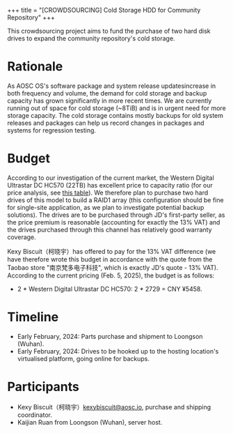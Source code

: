 +++
title = "[CROWDSOURCING] Cold Storage HDD for Community Repository"
+++

This crowdsourcing project aims to fund the purchase of two hard disk drives to expand the community repository's cold storage.

# Rationale

As AOSC OS's software package and system release updatesincrease in both frequency and volume, the demand for cold storage and backup capacity has grown significantly in more recent times. We are currently running out of space for cold storage (~8TiB) and is in urgent need for more storage capacity. The cold storage contains mostly backups for old system releases and packages can help us record changes in packages and systems for regression testing.

# Budget

According to our investigation of the current market, the Western Digital Ultrastar DC HC570 (22TB) has excellent price to capacity ratio (for our price analysis, see [this table](https://kdocs.cn/l/ckvFzk5MYxqc)). We therefore plan to purchase two hard drives of this model to build a RAID1 array (this configuration should be fine for single-site application, as we plan to investigate potential backup solutions). The drives are to be purchased through JD's first-party seller, as the price premium is reasonable (accounting for exactly the 13% VAT) and the drives purchased through this channel has relatively good warranty coverage.

Kexy Biscuit（柯晓宇）has offered to pay for the 13% VAT difference (we have therefore wrote this budget in accordance with the quote from the Taobao store "南京梵多电子科技", which is exactly JD's quote - 13% VAT). According to the current pricing (Feb. 5, 2025), the budget is as follows:

- 2 * Western Digital Ultrastar DC HC570: 2 * 2729 = CNY ¥5458.

# Timeline

- Early February, 2024: Parts purchase and shipment to Loongson (Wuhan).
- Early February, 2024: Drives to be hooked up to the hosting location's virtualised platform, going online for backups.

# Participants

- Kexy Biscuit（柯晓宇）<kexybiscuit@aosc.io>, purchase and shipping coordinator.
- Kaijian Ruan from Loongson (Wuhan), server host.
